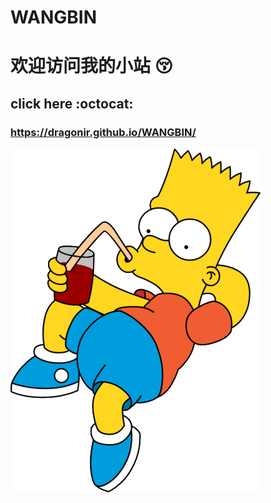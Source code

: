 # WANGBIN
# 欢迎访问我的小站  :kissing_closed_eyes:

## click here  :octocat:  
### https://dragonir.github.io/WANGBIN/ 

![Alt text](./assets/images/bart2.png)

